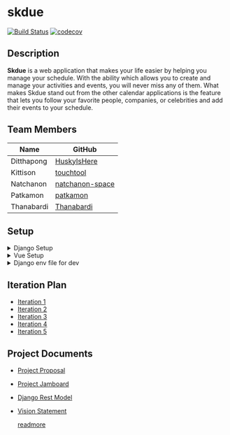 # skdue
[![Build Status](https://app.travis-ci.com/patkamon/skdue.svg?branch=apply-ci)](https://app.travis-ci.com/patkamon/skdue) [![codecov](https://codecov.io/gh/patkamon/skdue/branch/apply-ci/graph/badge.svg?token=5EZP9GP4CX)](https://codecov.io/gh/patkamon/skdue)


## Description

**Skdue** is a web application that makes your life easier by helping you manage your schedule. With the ability which allows you to create and manage your activities and events, you will never miss any of them. What makes Skdue stand out from the other calendar applications is the feature that lets you follow your favorite people, companies, or celebrities and add their events to your schedule.

## Team Members

| Name    | GitHub                                                                                 |
| ----------------- | ---------------------------------------------------------------------------------------- |
| Ditthapong         | [HuskyIsHere](https://github.com/HuskyIsHere)  |
| Kittison  | [touchtool](https://github.com/touchtool)                                           |
| Natchanon | [natchanon-space](https://github.com/natchanon-space)                                                    |
| Patkamon | [patkamon](https://github.com/patkamon)                                                    |
| Thanabardi | [Thanabardi](https://github.com/Thanabardi)                                                     |

## Setup
<details>
  <summary> Django Setup </summary>
  <p>

  ```
  # activate virtual environment
  source venv/bin/activate
  ```
  ```
  # install dependencies
  pip install -r requirements.txt
  ```
  ```
  # setup database
  python manage.py migrate
  python manage.py loaddata calendar_data
  ```
  ```
  # run server and explorer api
  python manage.py runserver
  ```
  </p>
    </details>

<details>
  <summary> Vue Setup </summary>
  <p>  

  ```
  # install vue
  npm install -g @vue/cli
  ```
  ```
  # install dependencies
  cd calendar_vue
  npm install
  ```
  ```
  # run frontend sever
  npm run serve
  ```
  </p>
    </details>

<details>
  <summary> Django env file for dev </summary>
  <p>  
  ```
  DEBUG = True
  SECRET_KEY = this-is-my-secret-key-not-safe
  ALLOWED_HOSTS = 127.0.0.1
  CORS_ALLOWED_ORIGINS = http://localhost:8080
  ```
  </p>
    </details>


## Iteration Plan

- [Iteration 1](/../../wiki/Iteration-Plan-1)
- [Iteration 2](/../../wiki/Iteration-Plan-2)
- [Iteration 3](/../../wiki/Iteration-Plan-3)
- [Iteration 4](/../../wiki/Iteration-Plan-4)
- [Iteration 5](/../../wiki/Iteration-Plan-5)

## Project Documents

* [Project Proposal](https://docs.google.com/document/d/1ZdIS9-_TD_CAAROzRfGB1QxAL8mmSFebVxw4AjWr2yQ/edit#heading=h.pe6wpztc0dwa)
* [Project Jamboard](https://jamboard.google.com/d/1iB_wpYj0qTMekB9jfVZLBmZ4JiU3f6bvgBLjktGU23o/edit?usp=sharing)
* [Django Rest Model](https://drive.google.com/file/d/1Xu2_mMAfK72p_U584PJ2d0ifFIC8Fjo2/view?usp=sharing)
* [Vision Statement](./Vision-Statement)

  [readmore](/../../wiki#project-documents)
